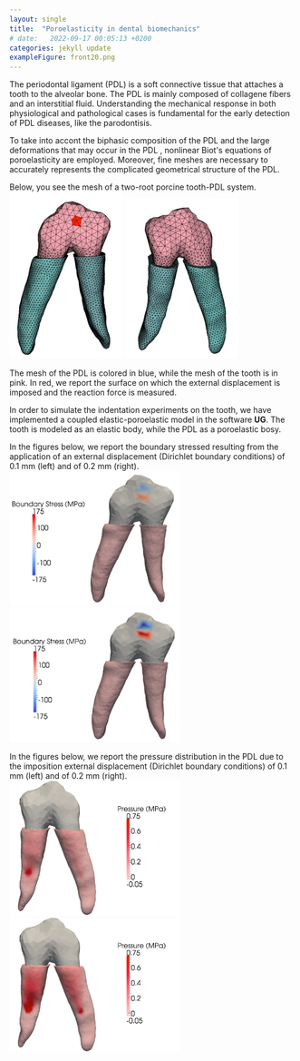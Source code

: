 ```yaml
---
layout: single
title:  "Poroelasticity in dental biomechanics"
# date:   2022-09-17 00:05:13 +0200
categories: jekyll update
exampleFigure: front20.png
---
```



The periodontal ligament (PDL) is a soft connective tissue that attaches a tooth to the alveolar bone.
The PDL is mainly composed of collagene fibers and an interstitial fluid.
Understanding the mechanical response in both physiological and pathological cases
is fundamental for the early detection of PDL diseases, like the parodontisis.

To take into accont the biphasic composition of the PDL
and the large deformations that may occur in the PDL ,
nonlinear Biot's equations of poroelasticity are employed.
Moreover, fine meshes are necessary to accurately represents the complicated geometrical structure of the PDL.

Below, you see the mesh of a two-root porcine tooth-PDL system.
<img src="/assets/images/01dental/mesh_front.pdf" alt="mesh_front" width="200"/>
<img src="/assets/images/01dental/mesh_back.pdf" alt="mesh_back" width="200"/>

The mesh of the PDL is colored in blue,
while the mesh of the tooth is in pink.
In red, we report the surface on which
the external displacement is imposed
and the reaction force is measured.

In order to simulate the indentation experiments on the tooth,
we have implemented a coupled elastic-poroelastic model in the software **UG**.
The tooth is modeled as an elastic body,
while the PDL as a poroelastic bosy.

In the figures below, we report the boundary stressed resulting from the application
of an external displacement (Dirichlet boundary conditions) of 0.1 mm (left)
and of 0.2 mm (right).
<img src="/assets/images/01dental/front10.pdf" alt="mesh_front" width="300"/>
<img src="/assets/images/01dental/front20.pdf" alt="mesh_back" width="300"/>


In the figures below, we report the pressure distribution in the PDL
due to the imposition external displacement (Dirichlet boundary conditions) of 0.1 mm (left)
and of 0.2 mm (right).
<img src="/assets/images/01dental/back10.pdf" alt="mesh_front" width="300"/>
<img src="/assets/images/01dental/back20.pdf" alt="mesh_back" width="300"/>


